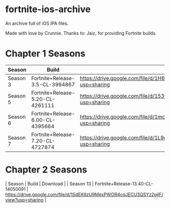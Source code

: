 # fortnite-ios-archive
An archive full of iOS IPA files.

Made with love by Crunnie.
Thanks to: Jaiz, for providing Fortnite builds.

# Chapter 1 Seasons

| Season | Build | Download | 
| ----------- | ------ | --------------------------- | 
| Season 3 | Fortnite+Release-3.5-CL-3994867 | https://drive.google.com/file/d/1H62k0LMEqi_PAwB5bWWJC5gHJaX8phyo/view?usp=sharing |
| Season 5 | Fortnite+Release-5.20-CL-4261111 | https://drive.google.com/file/d/153vyC265Dl45jcJtfdMroECzVsjfAFdH/view?usp=sharing |
| Season 6 | Fortnite+Release-6.00-CL-4395664 | https://drive.google.com/file/d/1mcVa1UUaoBZk7Xb-cuWZZerDR3fq6UBv/view?usp=sharing |
| Season 7 | Fortnite+Release-7.20-CL-4727874 | https://drive.google.com/file/d/1L9oDbUxWCC1B4HETKpjHOk3Q91Yp_fzA/view?usp=sharing |


# Chapter 2 Seasons

| Season | Build | Download | 
| Season 13 | Fortnite+Release-13.40-CL-14050091 | https://drive.google.com/file/d/1SdEK6zU9MexPWOR4cqJECU3QSYz2pjlF/view?usp=sharing |







